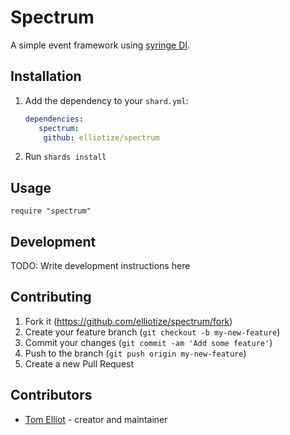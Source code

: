 # Spectrum

A simple event framework using [syringe DI](https://github.com/Bonemind/syringe).

## Installation

1. Add the dependency to your `shard.yml`:

   ```yaml
   dependencies:
      spectrum:
       github: elliotize/spectrum
   ```

2. Run `shards install`

## Usage

```crystal
require "spectrum"
```


## Development

TODO: Write development instructions here

## Contributing

1. Fork it (<https://github.com/elliotize/spectrum/fork>)
2. Create your feature branch (`git checkout -b my-new-feature`)
3. Commit your changes (`git commit -am 'Add some feature'`)
4. Push to the branch (`git push origin my-new-feature`)
5. Create a new Pull Request

## Contributors

- [Tom Elliot](https://github.com/elliotize) - creator and maintainer
